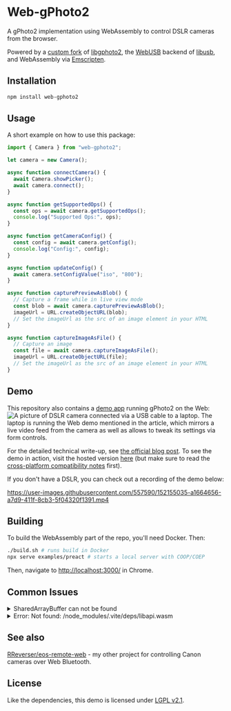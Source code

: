 # Web-gPhoto2

A gPhoto2 implementation using WebAssembly to control DSLR cameras from the browser.

Powered by a [custom fork](https://github.com/RReverser/libgphoto2) of [libgphoto2](https://github.com/gphoto/libgphoto2), the [WebUSB](https://github.com/WICG/webusb) backend of [libusb](https://github.com/libusb/libusb), and WebAssembly via [Emscripten](https://emscripten.org/).

## Installation

```bash
npm install web-gphoto2
```

## Usage

A short example on how to use this package:

```ts
import { Camera } from "web-gphoto2";

let camera = new Camera();

async function connectCamera() {
  await Camera.showPicker();
  await camera.connect();
}

async function getSupportedOps() {
  const ops = await camera.getSupportedOps();
  console.log("Supported Ops:", ops);
}

async function getCameraConfig() {
  const config = await camera.getConfig();
  console.log("Config:", config);
}

async function updateConfig() {
  await camera.setConfigValue("iso", "800");
}

async function capturePreviewAsBlob() {
  // Capture a frame while in live view mode
  const blob = await camera.capturePreviewAsBlob();
  imageUrl = URL.createObjectURL(blob);
  // Set the imageUrl as the src of an image element in your HTML
}

async function captureImageAsFile() {
  // Capture an image
  const file = await camera.captureImageAsFile();
  imageUrl = URL.createObjectURL(file);
  // Set the imageUrl as the src of an image element in your HTML
}
```

## Demo

This repository also contains a [demo app](https://web.dev/porting-libusb-to-webusb/) running gPhoto2 on the Web:
![A picture of DSLR camera connected via a USB cable to a laptop. The laptop is running the Web demo mentioned in the article, which mirrors a live video feed from the camera as well as allows to tweak its settings via form controls.](https://web-dev.imgix.net/image/9oK23mr86lhFOwKaoYZ4EySNFp02/MR4YGRvl0Z9AWT6vv3sQ.jpg?auto=format&w=1600)

For the detailed technical write-up, see [the official blog post](https://web.dev/porting-libusb-to-webusb/). To see the demo in action, visit the hosted version [here](https://web-gphoto2.rreverser.com/) (but make sure to read the [cross-platform compatibility notes](https://web.dev/porting-libusb-to-webusb/#important-cross-platform-compatibility-notes) first).

If you don't have a DSLR, you can check out a recording of the demo below:

<https://user-images.githubusercontent.com/557590/152155035-a1664656-a7d9-411f-8cb3-5f04320f1391.mp4>

## Building

To build the WebAssembly part of the repo, you'll need Docker. Then:

```bash
./build.sh # runs build in Docker
npx serve examples/preact # starts a local server with COOP/COEP
```

Then, navigate to <http://localhost:3000/> in Chrome.

## Common Issues

<details>
<summary>
SharedArrayBuffer can not be found
</summary>
SharedArrayBuffer has been disabled across all browsers due to the Spectre vulnerability. This package uses SharedArrayBuffer to communicate with the WebAssembly module. To work around this issue, you need to set two response headers for your document:

```
Cross-Origin-Opener-Policy: same-origin
Cross-Origin-Embedder-Policy: require-corp
```

Information from [Stackoverflow](https://stackoverflow.com/questions/64650119/react-error-sharedarraybuffer-is-not-defined-in-firefox)
</details>

<details>
<summary>
 Error: Not found: /node_modules/.vite/deps/libapi.wasm
 </summary>
Vite tries to optimize the dependencies by default. This causes the WebAssembly module to be moved to a different location. To prevent this, you need to exclude the web-gphoto2 package from the optimization.

In vite, both of the above mentioned issues are solved by adding the following to your vite.config.js:

```ts
import { sveltekit } from "@sveltejs/kit/vite";
import { defineConfig } from "vite";

/** @type {import('vite').Plugin} */
const viteServerConfig = {
  name: "add headers",
  configureServer: (server) => {
    server.middlewares.use((req, res, next) => {
      res.setHeader("Cross-Origin-Opener-Policy", "same-origin");
      res.setHeader("Cross-Origin-Embedder-Policy", "require-corp");
      next();
    });
  },
};

export default defineConfig({
  plugins: [sveltekit(), viteServerConfig],
  optimizeDeps: {
    exclude: ["web-gphoto2"],
  },
});
```

</details>

## See also

[RReverser/eos-remote-web](https://github.com/RReverser/eos-remote-web) - my other project for controlling Canon cameras over Web Bluetooth.

## License

Like the dependencies, this demo is licensed under [LGPL v2.1](https://github.com/GoogleChromeLabs/web-gphoto2/blob/main/LICENSE).

